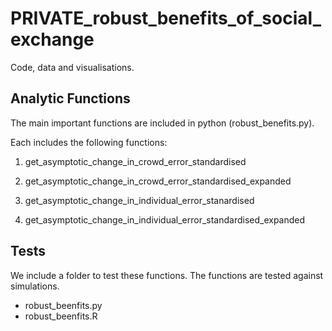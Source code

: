 # PRIVATE_robust_benefits_of_social_exchange

Code, data and visualisations. 

## Analytic Functions

The main important functions are included in python (robust_benefits.py).

Each includes the following functions:
1. get_asymptotic_change_in_crowd_error_standardised
2. get_asymptotic_change_in_crowd_error_standardised_expanded

3. get_asymptotic_change_in_individual_error_stanardised
4. get_asymptotic_change_in_individual_error_standardised_expanded

## Tests

We include a folder to test these functions. The functions are tested against simulations. 


- robust_beenfits.py
- robust_beenfits.R